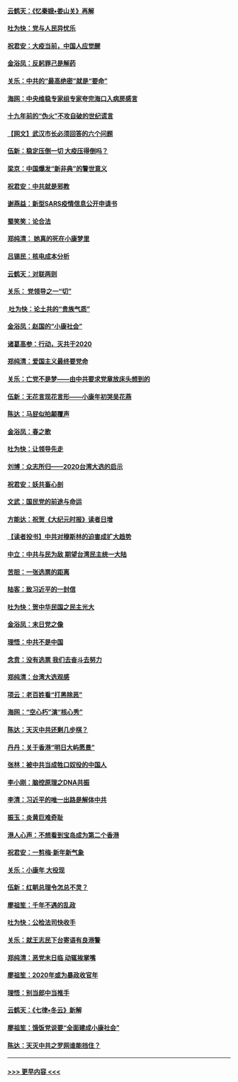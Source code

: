 #### [云鹤天：《忆秦娥▪娄山关》再解](../pages/nsc993/n11824682.md?t=01280244) 
#### [吐为快：党与人民异忧乐](../pages/nsc993/n11824660.md?t=01280244) 
#### [祝君安：大疫当前，中国人应觉醒](../pages/nsc993/n11821946.md?t=01280244) 
#### [金浴凤：反躬罪己是解药](../pages/nsc993/n11820280.md?t=01280244) 
#### [关乐：中共的“最高绝密”就是“要命”](../pages/nsc993/n11816946.md?t=01280244) 
#### [海网：中央维稳专家组专家夸完海口入病房感言](../pages/nsc993/n11815138.md?t=01280244) 
#### [十九年前的“伪火”不攻自破的世纪谎言](../pages/nsc993/n11813238.md?t=01280244) 
#### [【网文】武汉市长必须回答的六个问题](../pages/nsc993/n11813848.md?t=01280244) 
#### [伍新：稳定压倒一切 大疫压得倒吗？](../pages/nsc993/n11812634.md?t=01280244) 
#### [梁京：中国爆发“新非典”的警世意义](../pages/nsc993/n11812554.md?t=01280244) 
#### [祝君安：中共就是邪教](../pages/nsc993/n11812431.md?t=01280244) 
#### [谢燕益：新型SARS疫情信息公开申请书](../pages/nsc993/n11808840.md?t=01280244) 
#### [蜀笑笑：论合法](../pages/nsc993/n11808064.md?t=01280244) 
#### [郑纯清： 她真的死在小康梦里](../pages/nsc993/n11806623.md?t=01280244) 
#### [吕锡民：核电成本分析](../pages/nsc993/n11806284.md?t=01280244) 
#### [云鹤天：对联两则](../pages/nsc993/n11805957.md?t=01280244) 
#### [关乐： 党领导之一“切”](../pages/nsc993/n11804505.md?t=01280244) 
#### [ 吐为快：论土共的“贵族气质”](../pages/nsc993/n11804490.md?t=01280244) 
#### [金浴凤：赵国的“小康社会”](../pages/nsc993/n11804452.md?t=01280244) 
#### [诸葛高参：行动，灭共于2020](../pages/nsc993/n11804120.md?t=01280244) 
#### [郑纯清：爱国主义最终要党命](../pages/nsc993/n11802197.md?t=01280244) 
#### [关乐：亡党不是梦——由中共要求党章放床头想到的](../pages/nsc993/n11802156.md?t=01280244) 
#### [伍新：无花言现花言形——小康年初哭吴花燕](../pages/nsc993/n11800044.md?t=01280244) 
#### [陈达：马屁似拍颠覆声](../pages/nsc993/n11800010.md?t=01280244) 
#### [金浴凤：春之歌](../pages/nsc993/n11797687.md?t=01280244) 
#### [吐为快：让领导先走](../pages/nsc993/n11797512.md?t=01280244) 
#### [刘博：众志所归——2020台湾大选的启示](../pages/nsc993/n11796878.md?t=01280244) 
#### [祝君安：妖共畜心剖](../pages/nsc993/n11794273.md?t=01280244) 
#### [文武：国民党的前途与命运](../pages/nsc993/n11794198.md?t=01280244) 
#### [方能达：祝贺《大纪元时报》读者日增](../pages/nsc993/n11793807.md?t=01280244) 
#### [【读者投书】中共对穆斯林的迫害成扩大趋势](../pages/nsc993/n11791371.md?t=01280244) 
#### [中立：中共与民为敌 期望台湾民主统一大陆](../pages/nsc993/n11790392.md?t=01280244) 
#### [苦胆：一张选票的距离](../pages/nsc993/n11788914.md?t=01280244) 
#### [陆客：致习近平的一封信](../pages/nsc993/n11788867.md?t=01280244) 
#### [吐为快：贺中华民国之民主光大](../pages/nsc993/n11788618.md?t=01280244) 
#### [金浴凤：末日党之像](../pages/nsc993/n11787475.md?t=01280244) 
#### [理悟：中共不是中国](../pages/nsc993/n11787463.md?t=01280244) 
#### [念贲：没有选票  我们去奋斗去努力](../pages/nsc993/n11787398.md?t=01280244) 
#### [郑纯清：台湾大选观感](../pages/nsc993/n11786210.md?t=01280244) 
#### [项云：老百姓看“打黑除恶”](../pages/nsc993/n11785398.md?t=01280244) 
#### [海网：“空心朽”演“核心秀”](../pages/nsc993/n11783874.md?t=01280244) 
#### [陈达：天灭中共还剩几步棋？](../pages/nsc993/n11783719.md?t=01280244) 
#### [丹丹：关于香港“明日大屿愿景”](../pages/nsc993/n11783273.md?t=01280244) 
#### [张林：被中共当成牲口奴役的中国人](../pages/nsc993/n11782397.md?t=01280244) 
#### [李小刚：脑控原理之DNA共振](../pages/nsc993/n11780962.md?t=01280244) 
#### [李清：习近平的唯一出路是解体中共](../pages/nsc993/n11780866.md?t=01280244) 
#### [振玉：炎黄巨难奇耻](../pages/nsc993/n11779632.md?t=01280244) 
#### [港人心声：不想看到宝岛成为第二个香港](../pages/nsc993/n11778817.md?t=01280244) 
#### [祝君安：一剪梅‧新年新气象](../pages/nsc993/n11776340.md?t=01280244) 
#### [关乐：小康年 大役现](../pages/nsc993/n11774213.md?t=01280244) 
#### [伍新：红朝总理令怎总不灵？](../pages/nsc993/n11770813.md?t=01280244) 
#### [廖祖笙：千年不遇的乱政](../pages/nsc993/n11770373.md?t=01280244) 
#### [吐为快：公检法司快收手](../pages/nsc993/n11770359.md?t=01280244) 
#### [关乐：就王志民下台寄语有良港警](../pages/nsc993/n11769903.md?t=01280244) 
#### [郑纯清：恶党末日临 动辄挨掌嘴](../pages/nsc993/n11769356.md?t=01280244) 
#### [廖祖笙：2020年或为暴政收官年](../pages/nsc993/n11768216.md?t=01280244) 
#### [理悟：别当郎中当推手](../pages/nsc993/n11768243.md?t=01280244) 
#### [云鹤天：《七律▪冬云》新解](../pages/nsc993/n11768204.md?t=01280244) 
#### [廖祖笙：饿饭党说要“全面建成小康社会”](../pages/nsc993/n11767482.md?t=01280244) 
#### [陈达：天灭中共之罗网谁能挡住？](../pages/nsc993/n11767465.md?t=01280244) 

----
#### [ >>> 更早内容 <<< ](../indexes/nsc993-earlier.md)
